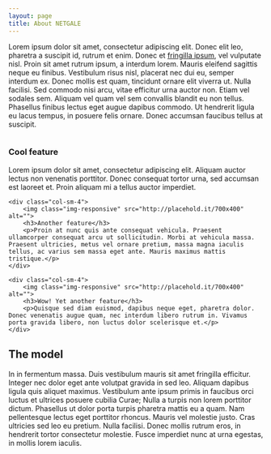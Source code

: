 ```yaml
---
layout: page
title: About NETGALE
---
```

Lorem ipsum dolor sit amet, consectetur adipiscing elit. Donec elit leo, pharetra a suscipit id, rutrum et enim. Donec et [fringilla ipsum](#), vel vulputate nisl. Proin sit amet rutrum ipsum, a interdum lorem. Mauris eleifend sagittis neque eu finibus. Vestibulum risus nisl, placerat nec dui eu, semper interdum ex. Donec mollis est quam, tincidunt ornare elit viverra ut. Nulla facilisi. Sed commodo nisi arcu, vitae efficitur urna auctor non. Etiam vel sodales sem. Aliquam vel quam vel sem convallis blandit eu non tellus. Phasellus finibus lectus eget augue dapibus commodo. Ut hendrerit ligula eu lacus tempus, in posuere felis ornare. Donec accumsan faucibus tellus at suscipit.

<div class="row">
	<div class="col-sm-4">
		<img class="img-responsive" src="http://placehold.it/700x400" alt="">
		<h3>Cool feature</h3>
		<p>Lorem ipsum dolor sit amet, consectetur adipiscing elit. Aliquam auctor lectus non venenatis porttitor. Donec consequat tortor urna, sed accumsan est laoreet et. Proin aliquam mi a tellus auctor imperdiet.</p>
	</div>

	<div class="col-sm-4">
		<img class="img-responsive" src="http://placehold.it/700x400" alt="">
		<h3>Another feature</h3>
		<p>Proin at nunc quis ante consequat vehicula. Praesent ullamcorper consequat arcu ut sollicitudin. Morbi at vehicula massa. Praesent ultricies, metus vel ornare pretium, massa magna iaculis tellus, ac varius sem massa eget ante. Mauris maximus mattis tristique.</p>
	</div>

	<div class="col-sm-4">
		<img class="img-responsive" src="http://placehold.it/700x400" alt="">
		<h3>Wow! Yet another feature</h3>
		<p>Quisque sed diam euismod, dapibus neque eget, pharetra dolor. Donec venenatis augue quam, nec interdum libero rutrum in. Vivamus porta gravida libero, non luctus dolor scelerisque et.</p>
	</div>
</div>

## The model ##

In in fermentum massa. Duis vestibulum mauris sit amet fringilla efficitur. Integer nec dolor eget ante volutpat gravida in sed leo. Aliquam dapibus ligula quis aliquet maximus. Vestibulum ante ipsum primis in faucibus orci luctus et ultrices posuere cubilia Curae; Nulla a turpis non lorem porttitor dictum. Phasellus ut dolor porta turpis pharetra mattis eu a quam. Nam pellentesque lectus eget porttitor rhoncus. Mauris vel molestie justo. Cras ultricies sed leo eu pretium. Nulla facilisi. Donec mollis rutrum eros, in hendrerit tortor consectetur molestie. Fusce imperdiet nunc at urna egestas, in mollis lorem iaculis.
